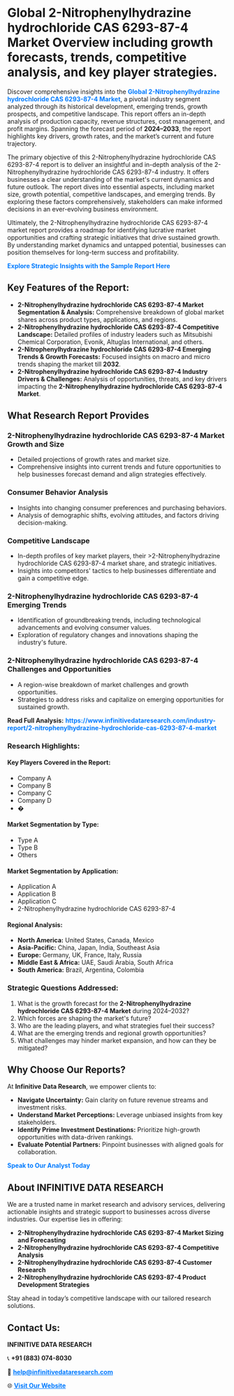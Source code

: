 <h1>Global 2-Nitrophenylhydrazine hydrochloride CAS 6293-87-4 Market Overview including growth forecasts, trends, competitive analysis, and key player strategies.</h1>
<p>
Discover comprehensive insights into the 
<a href="https://www.infinitivedataresearch.com/industry-report/2-nitrophenylhydrazine-hydrochloride-cas-6293-87-4-market" rel="dofollow" style="color: #007BFF; text-decoration: none;"><strong>Global 2-Nitrophenylhydrazine hydrochloride CAS 6293-87-4 Market</strong></a>, a pivotal industry segment analyzed through its historical development, emerging trends, growth prospects, and competitive landscape. This report offers an in-depth analysis of production capacity, revenue structures, cost management, and profit margins. Spanning the forecast period of <strong>2024–2033</strong>, the report highlights key drivers, growth rates, and the market’s current and future trajectory.
</p>
<p>
The primary objective of this 2-Nitrophenylhydrazine hydrochloride CAS 6293-87-4 report is to deliver an insightful and in-depth analysis of the 2-Nitrophenylhydrazine hydrochloride CAS 6293-87-4 industry. It offers businesses a clear understanding of the market's current dynamics and future outlook. The report dives into essential aspects, including market size, growth potential, competitive landscapes, and emerging trends. By exploring these factors comprehensively, stakeholders can make informed decisions in an ever-evolving business environment.
</p>
<p>
Ultimately, the 2-Nitrophenylhydrazine hydrochloride CAS 6293-87-4 market report provides a roadmap for identifying lucrative market opportunities and crafting strategic initiatives that drive sustained growth. By understanding market dynamics and untapped potential, businesses can position themselves for long-term success and profitability.
</p>
<p>
<a href="https://www.infinitivedataresearch.com/request-sample/reportId=102845" style="color: #007BFF; text-decoration: none;"><strong>Explore Strategic Insights with the Sample Report Here</strong></a>
</p>

<h2>Key Features of the Report:</h2>
<ul>
<li><strong>2-Nitrophenylhydrazine hydrochloride CAS 6293-87-4 Market Segmentation & Analysis:</strong> Comprehensive breakdown of global market shares across product types, applications, and regions.</li>
<li><strong>2-Nitrophenylhydrazine hydrochloride CAS 6293-87-4 Competitive Landscape:</strong> Detailed profiles of industry leaders such as Mitsubishi Chemical Corporation, Evonik, Altuglas International, and others.</li>
<li><strong>2-Nitrophenylhydrazine hydrochloride CAS 6293-87-4 Emerging Trends & Growth Forecasts:</strong> Focused insights on macro and micro trends shaping the market till <strong>2032</strong>.</li>
<li><strong>2-Nitrophenylhydrazine hydrochloride CAS 6293-87-4 Industry Drivers & Challenges:</strong> Analysis of opportunities, threats, and key drivers impacting the <strong>2-Nitrophenylhydrazine hydrochloride CAS 6293-87-4 Market</strong>.</li>
</ul>

<h2>What Research Report Provides</h2>
<h3>2-Nitrophenylhydrazine hydrochloride CAS 6293-87-4 Market Growth and Size</h3>
<ul>
<li>Detailed projections of growth rates and market size.</li>
<li>Comprehensive insights into current trends and future opportunities to help businesses forecast demand and align strategies effectively.</li>
</ul>

<h3>Consumer Behavior Analysis</h3>
<ul>
<li>Insights into changing consumer preferences and purchasing behaviors.</li>
<li>Analysis of demographic shifts, evolving attitudes, and factors driving decision-making.</li>
</ul>

<h3>Competitive Landscape</h3>
<ul>
<li>In-depth profiles of key market players, their >2-Nitrophenylhydrazine hydrochloride CAS 6293-87-4 market share, and strategic initiatives.</li>
<li>Insights into competitors' tactics to help businesses differentiate and gain a competitive edge.</li>
</ul>

<h3>2-Nitrophenylhydrazine hydrochloride CAS 6293-87-4 Emerging Trends</h3>
<ul>
<li>Identification of groundbreaking trends, including technological advancements and evolving consumer values.</li>
<li>Exploration of regulatory changes and innovations shaping the industry's future.</li>
</ul>

<h3>2-Nitrophenylhydrazine hydrochloride CAS 6293-87-4 Challenges and Opportunities</h3>
<ul>
<li>A region-wise breakdown of market challenges and growth opportunities.</li>
<li>Strategies to address risks and capitalize on emerging opportunities for sustained growth.</li>
</ul>
<p><strong>Read Full Analysis:</strong> <a href="https://www.infinitivedataresearch.com/industry-report/2-nitrophenylhydrazine-hydrochloride-cas-6293-87-4-market" rel="dofollow" style="color: #007BFF; text-decoration: none;"><strong>https://www.infinitivedataresearch.com/industry-report/2-nitrophenylhydrazine-hydrochloride-cas-6293-87-4-market</strong></a></p>
<h3>Research Highlights:</h3>
<h4>Key Players Covered in the Report:</h4>
<ul><li>Company A</li><li>Company B</li><li>Company C</li><li>Company D</li><li>�</li></ul>
<h4>Market Segmentation by Type:</h4>
<ul><li>Type A</li><li>Type B</li><li>Others</li></ul>
<h4>Market Segmentation by Application:</h4>
<ul><li>Application A</li><li>Application B</li><li>Application C</li><li>2-Nitrophenylhydrazine hydrochloride CAS 6293-87-4</li></ul>

<h4>Regional Analysis:</h4>
<ul>
<li><strong>North America:</strong> United States, Canada, Mexico</li>
<li><strong>Asia-Pacific:</strong> China, Japan, India, Southeast Asia</li>
<li><strong>Europe:</strong> Germany, UK, France, Italy, Russia</li>
<li><strong>Middle East & Africa:</strong> UAE, Saudi Arabia, South Africa</li>
<li><strong>South America:</strong> Brazil, Argentina, Colombia</li>
</ul>

<h3>Strategic Questions Addressed:</h3>
<ol>
<li>What is the growth forecast for the <strong>2-Nitrophenylhydrazine hydrochloride CAS 6293-87-4 Market</strong> during 2024–2032?</li>
<li>Which forces are shaping the market's future?</li>
<li>Who are the leading players, and what strategies fuel their success?</li>
<li>What are the emerging trends and regional growth opportunities?</li>
<li>What challenges may hinder market expansion, and how can they be mitigated?</li>
</ol>

<h2>Why Choose Our Reports?</h2>
<p>At <strong>Infinitive Data Research</strong>, we empower clients to:</p>
<ul>
<li><strong>Navigate Uncertainty:</strong> Gain clarity on future revenue streams and investment risks.</li>
<li><strong>Understand Market Perceptions:</strong> Leverage unbiased insights from key stakeholders.</li>
<li><strong>Identify Prime Investment Destinations:</strong> Prioritize high-growth opportunities with data-driven rankings.</li>
<li><strong>Evaluate Potential Partners:</strong> Pinpoint businesses with aligned goals for collaboration.</li>
</ul>
<p><a href="https://www.infinitivedataresearch.com/industry-report/2-nitrophenylhydrazine-hydrochloride-cas-6293-87-4-market" rel="dofollow" style="color: #007BFF; text-decoration: none;"><strong>Speak to Our Analyst Today</strong></a></p>

<h2>About INFINITIVE DATA RESEARCH</h2>
<p>We are a trusted name in market research and advisory services, delivering actionable insights and strategic support to businesses across diverse industries. Our expertise lies in offering:</p>
<ul>
<li><strong>2-Nitrophenylhydrazine hydrochloride CAS 6293-87-4 Market Sizing and Forecasting</strong></li>
<li><strong>2-Nitrophenylhydrazine hydrochloride CAS 6293-87-4 Competitive Analysis</strong></li>
<li><strong>2-Nitrophenylhydrazine hydrochloride CAS 6293-87-4 Customer Research</strong></li>
<li><strong>2-Nitrophenylhydrazine hydrochloride CAS 6293-87-4 Product Development Strategies</strong></li>
</ul>
<p>Stay ahead in today’s competitive landscape with our tailored research solutions.</p>

<h2>Contact Us:</h2>
<p><strong>INFINITIVE DATA RESEARCH</strong></p>
<p>📞 <strong>+91 (883) 074-8030</strong></p>
<p>📧 <strong><a href="mailto:help@infinitivedataresearch.com" style="color: #007BFF;">help@infinitivedataresearch.com</a></strong></p>
<p>🌐 <strong><a href="https://www.infinitivedataresearch.com" rel="dofollow" style="color: #007BFF;">Visit Our Website</a></strong></p>